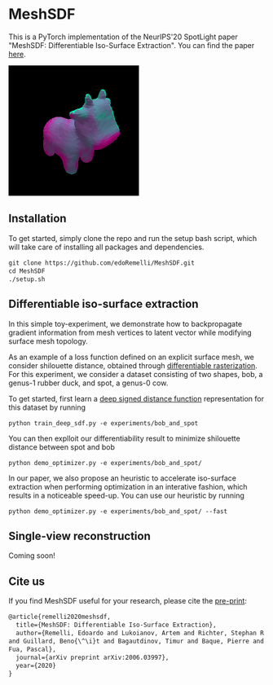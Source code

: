 # MeshSDF

This is a PyTorch implementation of the NeurIPS'20 SpotLight paper "MeshSDF: Differentiable Iso-Surface Extraction". You can find the paper [here](https://arxiv.org/abs/2006.03997). 

![](experiments/bob_and_spot/Optimizations/movie.gif)

## Installation

To get started, simply clone the repo and run the setup bash script, which will take care of installing all packages and dependencies. 

```
git clone https://github.com/edoRemelli/MeshSDF.git
cd MeshSDF
./setup.sh
```

## Differentiable iso-surface extraction

In this simple toy-experiment, we demonstrate how to backpropagate gradient information from mesh
vertices to latent vector while modifying surface mesh topology.

As an example of a loss function defined on an explicit surface mesh, we consider shilouette
distance, obtained through [differentiable rasterization](https://hiroharu-kato.com/publication/neural_renderer/).
For this experiment, we consider a dataset consisting of two shapes, bob, a genus-1 rubber duck, and spot, a genus-0 cow.

To get started, first learn a [deep signed distance function](https://openaccess.thecvf.com/content_CVPR_2019/html/Park_DeepSDF_Learning_Continuous_Signed_Distance_Functions_for_Shape_Representation_CVPR_2019_paper.html) representation for this dataset by running

```
python train_deep_sdf.py -e experiments/bob_and_spot
```

You can then explloit our differentiability result to minimize shilouette distance between spot and bob

```
python demo_optimizer.py -e experiments/bob_and_spot/
```

In our paper, we also propose an heuristic to accelerate iso-surface extraction when performing optimization in an interative fashion, which results in a noticeable speed-up. You can use our heuristic by running

```
python demo_optimizer.py -e experiments/bob_and_spot/ --fast
```

## Single-view reconstruction 

Coming soon!

## Cite us

If you find MeshSDF useful for your research, please cite the
[pre-print](https://arxiv.org/abs/2006.03997):
```
@article{remelli2020meshsdf,
  title={MeshSDF: Differentiable Iso-Surface Extraction},
  author={Remelli, Edoardo and Lukoianov, Artem and Richter, Stephan R and Guillard, Beno{\^\i}t and Bagautdinov, Timur and Baque, Pierre and Fua, Pascal},
  journal={arXiv preprint arXiv:2006.03997},
  year={2020}
}
```
